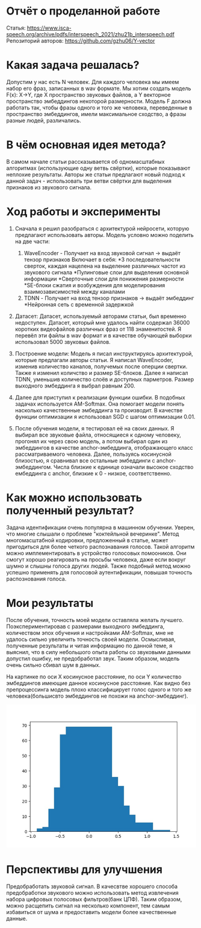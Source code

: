 # Отчёт о проделанной работе
Статья: https://www.isca-speech.org/archive/pdfs/interspeech_2021/zhu21b_interspeech.pdf
Репозиторий авторов: https://github.com/gzhu06/Y-vector

# Какая задача решалась?

Допустим у нас есть N человек. Для каждого человека мы имеем набор его фраз, записанных в wav формате. Мы хотим создать модель F(x): X->Y, где X пространство звуковых файлов, а Y векторное пространство эмбеддингов некоторой размерности. Модель F должна работать так, чтобы фразы одного и того же человека, переведенные в пространство эмбеддингов, имели максимальное сходство, а фразы разные людей, различались. 

# В чём основная идея метода?

В самом начале статьи рассказывается об одномасштабных алгоритмах (использующие одну ветвь свёртки), которые показывают неплохие результаты. Авторы же статьи предлагают новый подход к данной задач - использовать три ветви свёртки для выделения признаков из звукового сигнала.

# Ход работы и эксперименты

1) Сначала я решил разобраться с архитектурой нейросети, которую предлагают использовать авторы. Модель условно можно поделить на две части:

    1. WaveEncoder - Получает на вход звуковой сигнал -> выдаёт тензор признаков
        Включает в себя:
        *3 последовательности сверток, каждая нацелена на выделение различных частот из звукового сигнала
        *Пулинговые слои для выделения основной информации
        *Сверточные слои для понижения размерности
        *SE-блоки сжатия и возбуждения для моделирования взаимозависимостей между каналами
    2. TDNN - Получает на вход тензор признаков -> выдаёт эмбеддинг
        *Нейронная сеть с временной задержкой
    
2) Датасет: Датасет, используемый авторами статьи, был временно недоступен. Датасет, который мне удалось найти содержал 36000 коротких видеофайлов различных фраз от 118 знаменитостей. Я перевёл эти файлы в wav формат и в качестве обучающей выборки использовал 5000 звуковых файлов. 

3) Построение модели: Модель я писал инструктируясь архитектурой, которые предлагали авторы статьи. Я написал WaveEncoder, изменив количество каналов, получемых после оперции свертки. Также я изменил количство и размер SE-блоков. Далее я написал TDNN, уменьшив количество слоёв и доступных парметров. Размер выходного эмбеддинга я выбрал равным 200.

4) Далее для приступил к реализации функции ошибки. В подобных задачах используется AM-Softmax. Она помогает модели понять насколько качественные эмбеддинга та производит. В качестве функции оптимизации я использовал SGD с шагом оптимизации 0.01.

5) После обучения модели, я тестировал её на своих данных. Я выбирал все звуковые файла, относящиеся к одному человеку, прогонял их через свою модель, а потом выбирал один из эмбеддингов в качестве anchor-эмбеддинга, отображающего класс рассматриваемого человека. Далее, пользуясь косинусной близостью, я сравнивал все остальные эмбеддинги с anchor-эмбеддингом. Числа близкие к единице означали высокое сходство ембеддинга с anchor, близкие к 0 - низкое, соответственно.  

# Как можно использовать полученный результат?
Задача идентификации очень популярна в машинном обучении. Уверен, что многие слышали о проблеме "коктейльной вечеринке". Метод многомасштабной кодировки, предложенный в статье, может пригодиться для более четкого распознавания голосов. Такой алгоритм можно имплементировать в устройство голосовых помоoников. Они смогут хорошо реагировать на просьбы человека, даже если вокруг шумно и слышны голоса других людей. Также подобный метод можно успешно применять для голосовой аутентификации, повышая точность распознования голоса.  

# Мои результаты
После обучения, точность моей модели оставляла желать лучшего. Поэкспериментировав с размерами выходного эмбеддинга, количеством эпох обучения и настройками AM-Softmax, мне не удалось сильно увеличить точность своей модели.
Осмысливая, полученные результаты и читая информацию по данной теме, я выяснил, что в силу небольшого опыта работы со звуковыми данными допустил ошибку, не предобработал звук. Таким образом, модель очень сильно сбивал шум в данных.

На картинке по оси X косинусное расстояние, по оси Y количество эмбеддингов имеющие данное косинусное расстояние. Как видно без препроцессинга модель плохо классифицирует голос одного и того же человека(большисвто эмбеддингов не похожи на anchor-эмбеддинг).

![Косинусное расстояние](1.jpg "Описание будет тут")

# Перспективы для улучшения
Предобработать звуковой сигнал.
В качесвтве хорошего способа предобработки звукового можно использовать метод извлечения набора цифровых полосовых фильтров(банк ЦПФ). Таким образом, можно расщепить сигнал на несколько компонент, тем самым избавиться от шума и предоставить модели более качественные данные.


